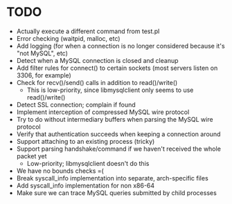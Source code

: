 TODO
====

  * Actually execute a different command from test.pl
  * Error checking (waitpid, malloc, etc)
  * Add logging (for when a connection is no longer considered because it's "not MySQL", etc)
  * Detect when a MySQL connection is closed and cleanup
  * Add filter rules for connect() to certain sockets (most servers listen on 3306, for example)
  * Check for recv()/send() calls in addition to read()/write()
    * This is low-priority, since libmysqlclient only seems to use read()/write()
  * Detect SSL connection; complain if found
  * Implement interception of compressed MySQL wire protocol
  * Try to do without intermediary buffers when parsing the MySQL wire protocol
  * Verify that authentication succeeds when keeping a connection around
  * Support attaching to an existing process (tricky)
  * Support parsing handshake/command if we haven't received the whole packet yet
    * Low-priority; libmysqlclient doesn't do this
  * We have no bounds checks =(
  * Break syscall\_info implementation into separate, arch-specific files
  * Add syscall\_info implementation for non x86-64
  * Make sure we can trace MySQL queries submitted by child processes
